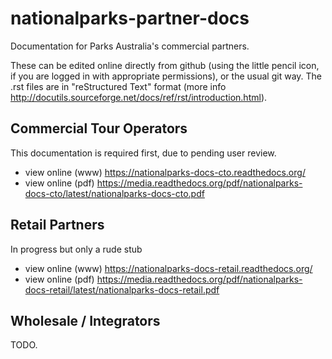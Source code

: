 # nationalparks-partner-docs

Documentation for Parks Australia's commercial partners.

These can be edited online directly from github (using the little pencil icon, if you are logged in with appropriate permissions), or the usual git way. The .rst files are in "reStructured Text" format (more info http://docutils.sourceforge.net/docs/ref/rst/introduction.html).

## Commercial Tour Operators

This documentation is required first, due to pending user review.

 * view online (www) https://nationalparks-docs-cto.readthedocs.org/
 * view online (pdf) https://media.readthedocs.org/pdf/nationalparks-docs-cto/latest/nationalparks-docs-cto.pdf

## Retail Partners

In progress but only a rude stub

 * view online (www) https://nationalparks-docs-retail.readthedocs.org/
 * view online (pdf) https://media.readthedocs.org/pdf/nationalparks-docs-retail/latest/nationalparks-docs-retail.pdf

## Wholesale / Integrators

TODO.